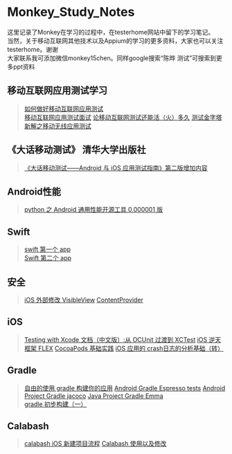 Monkey_Study_Notes
==================

这里记录了Monkey在学习的过程中，在testerhome网站中留下的学习笔记。<br />
当然，关于移动互联网其他技术以及Appium的学习的更多资料，大家也可以关注testerhome。谢谢<br />
大家联系我可添加微信monkey15chen。同样google搜索“陈晔 测试”可搜索到更多ppt资料

移动互联网应用测试学习
-------------
> [如何做好移动互联网应用测试](http://www.testerhome.com/topics/1553 "Title")  <br />
> [移动互联网应用测试面试](http://www.testerhome.com/topics/1486 "Title")
> [论移动互联网测试还能活（火）多久](http://www.testerhome.com/topics/1217 "Title")
> [测试金字塔新解之移动无线应用测试](http://www.testerhome.com/topics/614 "Title")




《大话移动测试》 清华大学出版社 
-------------
> [《大话移动测试——Android 与 iOS 应用测试指南》第二版增加内容](http://www.testerhome.com/topics/1169 "Title")

Android性能
-------------
> [python 之 Android 通用性能开源工具 0.000001 版](http://www.testerhome.com/topics/637 "Title")



Swift
-------------
> [swift 第一个 app](http://www.testerhome.com/topics/1450 "Title")<br />
> [Swift 第二个 app](http://www.testerhome.com/topics/1465 "Title")

安全
-------------
> [iOS 外部修改 VisibleView](http://www.testerhome.com/topics/1376 "Title")
> [ContentProvider](http://www.testerhome.com/topics/714 "Title")



iOS
-------------
> [Testing with Xcode 文档（中文版）:从 OCUnit 过渡到 XCTest](http://www.testerhome.com/topics/1229 "Title")
> [iOS 逆天框架 FLEX](http://www.testerhome.com/topics/1192 "Title")
> [CocoaPods 基础实践](http://www.testerhome.com/topics/1159 "Title")
> [iOS 应用的 crash日志的分析基础（转）](http://www.testerhome.com/topics/582 "Title")




Gradle
-------------
> [自由的使用 gradle 构建你的应用](http://www.testerhome.com/topics/1221 "Title")
> [Android Gradle Espresso tests](http://www.testerhome.com/topics/1205 "Title")
> [Android Project Gradle jacoco](http://www.testerhome.com/topics/1136 "Title")
> [Java Project Gradle Emma](http://www.testerhome.com/topics/1135 "Title")
> [gradle 初步构建（一）](http://www.testerhome.com/topics/1128 "Title")



Calabash
-------------
> [calabash iOS 新建项目流程](http://www.testerhome.com/topics/1528 "Title")
> [Calabash 使用以及修改](http://www.testerhome.com/topics/953 "Title")




